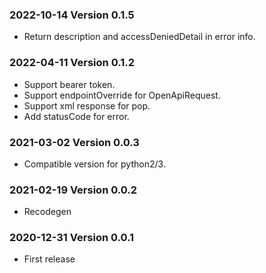 ### 2022-10-14 Version 0.1.5
* Return description and accessDeniedDetail in error info.

### 2022-04-11 Version 0.1.2
* Support bearer token.
* Support endpointOverride for OpenApiRequest.
* Support xml response for pop.
* Add statusCode for error.

### 2021-03-02 Version 0.0.3
* Compatible version for python2/3.

### 2021-02-19 Version 0.0.2
* Recodegen

### 2020-12-31 Version 0.0.1
* First release